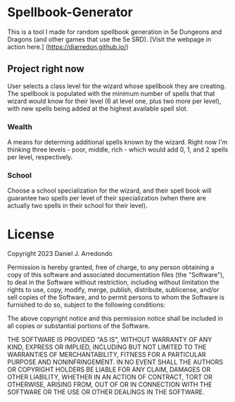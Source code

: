 # Spellbook-Generator
This is a tool I made for random spellbook generation in 5e Dungeons and Dragons (and other games that use the 5e SRD).
[Visit the webpage in action here.] (https://djarredon.github.io/)

## Project right now
User selects a class level for the wizard whose spellbook they are creating. The spellbook is populated with the minimum number of spells that that wizard would know for their level (6 at level one, plus two more per level), with new spells being added at the highest available spell slot.

### Wealth
A means for determing additional spells known by the wizard. Right now I'm thinking three levels - poor, middle, rich - which would add 0, 1, and 2 spells per level, respectively.
### School
Choose a school specialization for the wizard, and their spell book will guarantee two spells per level of their specialization (when there are actually two spells in their school for their level).

# License
Copyright 2023 Daniel J. Arredondo

Permission is hereby granted, free of charge, to any person obtaining a copy of this software and associated documentation files (the "Software"), to deal in the Software without restriction, including without limitation the rights to use, copy, modify, merge, publish, distribute, sublicense, and/or sell copies of the Software, and to permit persons to whom the Software is furnished to do so, subject to the following conditions:

The above copyright notice and this permission notice shall be included in all copies or substantial portions of the Software.

THE SOFTWARE IS PROVIDED "AS IS", WITHOUT WARRANTY OF ANY KIND, EXPRESS OR IMPLIED, INCLUDING BUT NOT LIMITED TO THE WARRANTIES OF MERCHANTABILITY, FITNESS FOR A PARTICULAR PURPOSE AND NONINFRINGEMENT. IN NO EVENT SHALL THE AUTHORS OR COPYRIGHT HOLDERS BE LIABLE FOR ANY CLAIM, DAMAGES OR OTHER LIABILITY, WHETHER IN AN ACTION OF CONTRACT, TORT OR OTHERWISE, ARISING FROM, OUT OF OR IN CONNECTION WITH THE SOFTWARE OR THE USE OR OTHER DEALINGS IN THE SOFTWARE.

